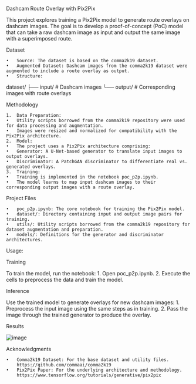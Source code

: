 Dashcam Route Overlay with Pix2Pix

This project explores training a Pix2Pix model to generate route overlays on dashcam images. The goal is to develop a proof-of-concept (PoC) model that can take a raw dashcam image as input and output the same image with a superimposed route.

Dataset

	•	Source: The dataset is based on the comma2k19 dataset.
	•	Augmented Dataset: Dashcam images from the comma2k19 dataset were augmented to include a route overlay as output.
	•	Structure:

dataset/
├── input/   # Dashcam images
└── output/  # Corresponding images with route overlays

Methodology

	1.	Data Preparation:
	•	Utility scripts borrowed from the comma2k19 repository were used for data processing and augmentation.
	•	Images were resized and normalized for compatibility with the Pix2Pix architecture.
	2.	Model:
	•	The project uses a Pix2Pix architecture comprising:
	•	Generator: A U-Net-based generator to translate input images to output overlays.
	•	Discriminator: A PatchGAN discriminator to differentiate real vs. generated overlays.
	3.	Training:
	•	Training is implemented in the notebook poc_p2p.ipynb.
	•	The model learns to map input dashcam images to their corresponding output images with a route overlay.

Project Files

	•	poc_p2p.ipynb: The core notebook for training the Pix2Pix model.
	•	dataset/: Directory containing input and output image pairs for training.
	•	utils/: Utility scripts borrowed from the comma2k19 repository for dataset augmentation and preparation.
	•	models/: Definitions for the generator and discriminator architectures.

Usage:


Training

To train the model, run the notebook:
	1.	Open poc_p2p.ipynb.
	2.	Execute the cells to preprocess the data and train the model.

Inference

Use the trained model to generate overlays for new dashcam images:
	1.	Preprocess the input image using the same steps as in training.
	2.	Pass the image through the trained generator to produce the overlay.

Results

![image](https://github.com/user-attachments/assets/10515a48-e69e-45f1-9879-a952a64083c9)

Acknowledgments

	•	Comma2k19 Dataset: For the base dataset and utility files.
		https://github.com/commaai/comma2k19
	•	Pix2Pix Paper: For the underlying architecture and methodology.
		https://www.tensorflow.org/tutorials/generative/pix2pix

